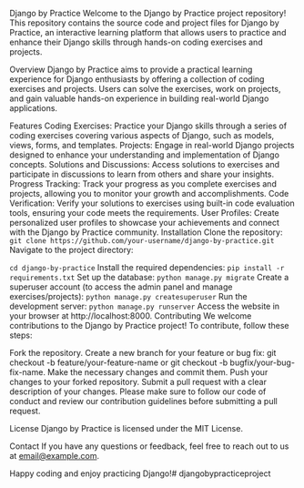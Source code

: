 Django by Practice
Welcome to the Django by Practice project repository! This repository contains the source code and project files for Django by Practice, an interactive learning platform that allows users to practice and enhance their Django skills through hands-on coding exercises and projects.

Overview
Django by Practice aims to provide a practical learning experience for Django enthusiasts by offering a collection of coding exercises and projects. Users can solve the exercises, work on projects, and gain valuable hands-on experience in building real-world Django applications.

Features
Coding Exercises: Practice your Django skills through a series of coding exercises covering various aspects of Django, such as models, views, forms, and templates.
Projects: Engage in real-world Django projects designed to enhance your understanding and implementation of Django concepts.
Solutions and Discussions: Access solutions to exercises and participate in discussions to learn from others and share your insights.
Progress Tracking: Track your progress as you complete exercises and projects, allowing you to monitor your growth and accomplishments.
Code Verification: Verify your solutions to exercises using built-in code evaluation tools, ensuring your code meets the requirements.
User Profiles: Create personalized user profiles to showcase your achievements and connect with the Django by Practice community.
Installation
Clone the repository:
`git clone https://github.com/your-username/django-by-practice.git`
Navigate to the project directory:

`cd django-by-practice`
Install the required dependencies:
`pip install -r requirements.txt`
Set up the database:
`python manage.py migrate`
Create a superuser account (to access the admin panel and manage exercises/projects):
`python manage.py createsuperuser`
Run the development server:
`python manage.py runserver`
Access the website in your browser at http://localhost:8000.
Contributing
We welcome contributions to the Django by Practice project! To contribute, follow these steps:

Fork the repository.
Create a new branch for your feature or bug fix: git checkout -b feature/your-feature-name or git checkout -b bugfix/your-bug-fix-name.
Make the necessary changes and commit them.
Push your changes to your forked repository.
Submit a pull request with a clear description of your changes.
Please make sure to follow our code of conduct and review our contribution guidelines before submitting a pull request.

License
Django by Practice is licensed under the MIT License.

Contact
If you have any questions or feedback, feel free to reach out to us at email@example.com.

Happy coding and enjoy practicing Django!# djangobypracticeproject
